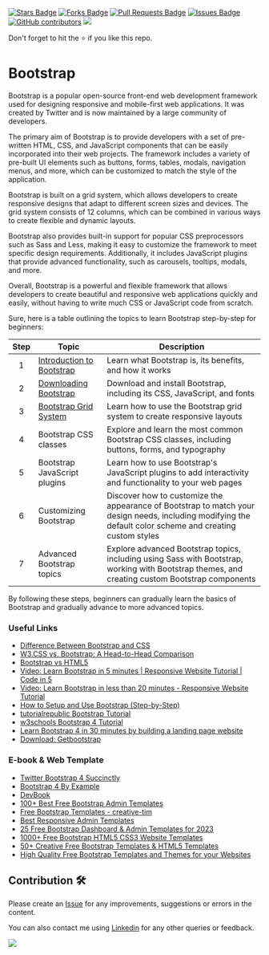<a href="https://github.com/drshahizan/learn-php/stargazers"><img src="https://img.shields.io/github/stars/drshahizan/learn-php" alt="Stars Badge"/></a>
<a href="https://github.com/drshahizan/learn-php/network/members"><img src="https://img.shields.io/github/forks/drshahizan/learn-php" alt="Forks Badge"/></a>
<a href="https://github.com/drshahizan/learn-php/pulls"><img src="https://img.shields.io/github/issues-pr/drshahizan/learn-php" alt="Pull Requests Badge"/></a>
<a href="https://github.com/drshahizan/learn-php/issues"><img src="https://img.shields.io/github/issues/drshahizan/learn-php" alt="Issues Badge"/></a>
<a href="https://github.com/drshahizan/learn-php/graphs/contributors"><img alt="GitHub contributors" src="https://img.shields.io/github/contributors/drshahizan/learn-php?color=2b9348"></a>
![](https://visitor-badge.glitch.me/badge?page_id=drshahizan/learn-php)

Don't forget to hit the :star: if you like this repo.

# Bootstrap

Bootstrap is a popular open-source front-end web development framework used for designing responsive and mobile-first web applications. It was created by Twitter and is now maintained by a large community of developers.

The primary aim of Bootstrap is to provide developers with a set of pre-written HTML, CSS, and JavaScript components that can be easily incorporated into their web projects. The framework includes a variety of pre-built UI elements such as buttons, forms, tables, modals, navigation menus, and more, which can be customized to match the style of the application.

Bootstrap is built on a grid system, which allows developers to create responsive designs that adapt to different screen sizes and devices. The grid system consists of 12 columns, which can be combined in various ways to create flexible and dynamic layouts. 

Bootstrap also provides built-in support for popular CSS preprocessors such as Sass and Less, making it easy to customize the framework to meet specific design requirements. Additionally, it includes JavaScript plugins that provide advanced functionality, such as carousels, tooltips, modals, and more.

Overall, Bootstrap is a powerful and flexible framework that allows developers to create beautiful and responsive web applications quickly and easily, without having to write much CSS or JavaScript code from scratch.

Sure, here is a table outlining the topics to learn Bootstrap step-by-step for beginners:

| Step | Topic | Description |
|:------:|-------|-------------|
| 1 | [Introduction to Bootstrap](mod01/01-intro.md) | Learn what Bootstrap is, its benefits, and how it works |
| 2 | [Downloading Bootstrap](mod01/02-downloas.md) | Download and install Bootstrap, including its CSS, JavaScript, and fonts |
| 3 | [Bootstrap Grid System](mod01/03-grid.md) | Learn how to use the Bootstrap grid system to create responsive layouts |
| 4 | Bootstrap CSS classes | Explore and learn the most common Bootstrap CSS classes, including buttons, forms, and typography |
| 5 | Bootstrap JavaScript plugins | Learn how to use Bootstrap's JavaScript plugins to add interactivity and functionality to your web pages |
| 6 | Customizing Bootstrap | Discover how to customize the appearance of Bootstrap to match your design needs, including modifying the default color scheme and creating custom styles |
| 7 | Advanced Bootstrap topics | Explore advanced Bootstrap topics, including using Sass with Bootstrap, working with Bootstrap themes, and creating custom Bootstrap components |

By following these steps, beginners can gradually learn the basics of Bootstrap and gradually advance to more advanced topics.

### Useful Links
- [Difference Between Bootstrap and CSS](https://pediaa.com/difference-between-bootstrap-and-css/#:~:text=The%20main%20difference%20between%20Bootstrap,HTML%2C%20CSS%2C%20and%20JavaScript.)
- [W3.CSS vs. Bootstrap: A Head-to-Head Comparison](https://blog.hubspot.com/website/w3-css-vs-bootstrap)
- [Bootstrap vs HTML5](https://stackshare.io/stackups/bootstrap-vs-html5)
- [Video: Learn Bootstrap in 5 minutes | Responsive Website Tutorial | Code in 5](https://www.youtube.com/watch?v=yalxT0PEx8c)
- [Video: Learn Bootstrap in less than 20 minutes - Responsive Website Tutorial](https://www.youtube.com/watch?v=eow125xV5-c)
- [How to Setup and Use Bootstrap (Step-by-Step)](https://websitesetup.org/bootstrap-tutorial-for-beginners/)
- [tutorialrepublic Bootstrap Tutorial](https://www.tutorialrepublic.com/twitter-bootstrap-tutorial/)
- [w3schools Bootstrap 4 Tutorial](https://www.w3schools.com/bootstrap4/)
- [Learn Bootstrap 4 in 30 minutes by building a landing page website](https://www.freecodecamp.org/news/learn-bootstrap-4-in-30-minute-by-building-a-landing-page-website-guide-for-beginners-f64e03833f33/)
- [Download: Getbootstrap](https://getbootstrap.com/)

### E-book & Web Template

- [Twitter Bootstrap 4 Succinctly](https://www.syncfusion.com/succinctly-free-ebooks/twitterbootstrap4-succinctly)
- [Bootstrap 4 By Example](https://github.com/NedyUdombat/Free-Web-Development-eBooks/blob/master/book/Bootstrap/Bootstrap%204%20By%20Example.pdf)
- [DevBook](https://themes.3rdwavemedia.com/bootstrap-templates/product/devbook-free-bootstrap-5-book-ebook-landing-page-template-for-developers/)
- [100+ Best Free Bootstrap Admin Templates](https://cssauthor.com/bootstrap-admin-templates/)
- [Free Bootstrap Templates - creative-tim](https://www.creative-tim.com/bootstrap-themes/free)
- [Best Responsive Admin Templates](https://colorlib.com/wp/free-admin-templates/)
- [25 Free Bootstrap Dashboard & Admin Templates for 2023](https://speckyboy.com/free-bootstrap-admin-themes/)
- [1000+ Free Bootstrap HTML5 CSS3 Website Templates](https://themewagon.com/theme-price/free/)
- [50+ Creative Free Bootstrap Templates & HTML5 Templates](https://themefisher.com/free-bootstrap-templates)
- [High Quality Free Bootstrap Templates and Themes for your Websites](https://bootstrapmart.com/)


## Contribution 🛠️
Please create an [Issue](https://github.com/drshahizan/learn-php/issues) for any improvements, suggestions or errors in the content.

You can also contact me using [Linkedin](https://www.linkedin.com/in/drshahizan/) for any other queries or feedback.

![](https://visitor-badge.glitch.me/badge?page_id=drshahizan)
